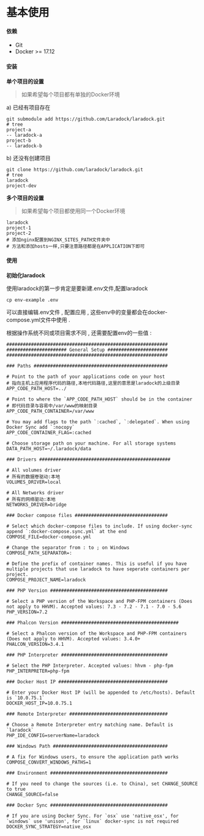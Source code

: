# 基本使用

#### 依赖

* Git
* Docker &gt;= 17.12

#### 安装

**单个项目的设置**

> 如果希望每个项目都有单独的Docker环境

a\) 已经有项目存在

```
git submodule add https://github.com/Laradock/laradock.git
# tree
project-a
-- laradock-a
project-b
-- laradock-b
```

b\) 还没有创建项目

```
git clone https://github.com/laradock/laradock.git
# tree
laradock
project-dev
```

**多个项目的设置**

> 如果希望每个项目都使用同一个Docker环境

```
laradock
project-1
project-2
# 添加nginx配置到NGINX_SITES_PATH文件夹中
# 方法和添加hosts一样,只要注意路径都是在APPLICATION下即可
```

#### 使用

**初始化laradock**

使用laradock的第一步肯定是要新建.env文件,配置laradock

```
cp env-example .env
```

可以直接编辑.env文件 , 配置应用 , 这些env中的变量都会在docker-compose.yml文件中使用 . 

根据操作系统不同或项目需求不同 , 还需要配置env的一些值 : 

    ###########################################################
    ###################### General Setup ######################
    ###########################################################

    ### Paths #################################################

    # Point to the path of your applications code on your host
    # 指向主机上应用程序代码的路径,本地代码路径,这里的意思是laradock的上级目录
    APP_CODE_PATH_HOST=../

    # Point to where the `APP_CODE_PATH_HOST` should be in the container
    # 即代码目录与容易中/var/www的映射目录
    APP_CODE_PATH_CONTAINER=/var/www

    # You may add flags to the path `:cached`, `:delegated`. When using Docker Sync add `:nocopy`
    APP_CODE_CONTAINER_FLAG=:cached

    # Choose storage path on your machine. For all storage systems
    DATA_PATH_HOST=~/.laradock/data

    ### Drivers ################################################

    # All volumes driver
    # 所有的数据卷驱动:本地
    VOLUMES_DRIVER=local

    # All Networks driver
    # 所有的网络驱动:本地
    NETWORKS_DRIVER=bridge

    ### Docker compose files ##################################

    # Select which docker-compose files to include. If using docker-sync append `:docker-compose.sync.yml` at the end
    COMPOSE_FILE=docker-compose.yml

    # Change the separator from : to ; on Windows
    COMPOSE_PATH_SEPARATOR=:

    # Define the prefix of container names. This is useful if you have multiple projects that use laradock to have seperate containers per project.
    COMPOSE_PROJECT_NAME=laradock

    ### PHP Version ###########################################

    # Select a PHP version of the Workspace and PHP-FPM containers (Does not apply to HHVM). Accepted values: 7.3 - 7.2 - 7.1 - 7.0 - 5.6
    PHP_VERSION=7.2

    ### Phalcon Version ###########################################

    # Select a Phalcon version of the Workspace and PHP-FPM containers (Does not apply to HHVM). Accepted values: 3.4.0+
    PHALCON_VERSION=3.4.1

    ### PHP Interpreter #######################################

    # Select the PHP Interpreter. Accepted values: hhvm - php-fpm
    PHP_INTERPRETER=php-fpm

    ### Docker Host IP ########################################

    # Enter your Docker Host IP (will be appended to /etc/hosts). Default is `10.0.75.1`
    DOCKER_HOST_IP=10.0.75.1

    ### Remote Interpreter ####################################

    # Choose a Remote Interpreter entry matching name. Default is `laradock`
    PHP_IDE_CONFIG=serverName=laradock

    ### Windows Path ##########################################

    # A fix for Windows users, to ensure the application path works
    COMPOSE_CONVERT_WINDOWS_PATHS=1

    ### Environment ###########################################

    # If you need to change the sources (i.e. to China), set CHANGE_SOURCE to true
    CHANGE_SOURCE=false

    ### Docker Sync ###########################################

    # If you are using Docker Sync. For `osx` use 'native_osx', for `windows` use 'unison', for `linux` docker-sync is not required
    DOCKER_SYNC_STRATEGY=native_osx



